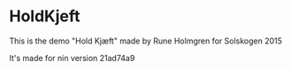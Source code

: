 # HoldKjeft
This is the demo "Hold Kjæft" made by Rune Holmgren for Solskogen 2015

It's made for nin version 21ad74a9
